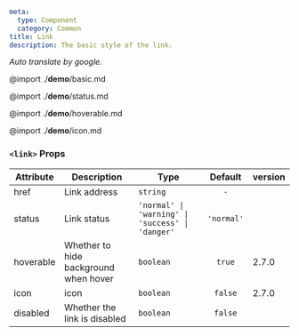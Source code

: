 ```yaml
meta:
  type: Component
  category: Common
title: Link
description: The basic style of the link.
```

*Auto translate by google.*

@import ./__demo__/basic.md

@import ./__demo__/status.md

@import ./__demo__/hoverable.md

@import ./__demo__/icon.md



### `<link>` Props

|Attribute|Description|Type|Default|version|
|---|---|---|:---:|:---|
|href|Link address|`string`|`-`||
|status|Link status|`'normal' \| 'warning' \| 'success' \| 'danger'`|`'normal'`||
|hoverable|Whether to hide background when hover|`boolean`|`true`|2.7.0|
|icon|icon|`boolean`|`false`|2.7.0|
|disabled|Whether the link is disabled|`boolean`|`false`||


